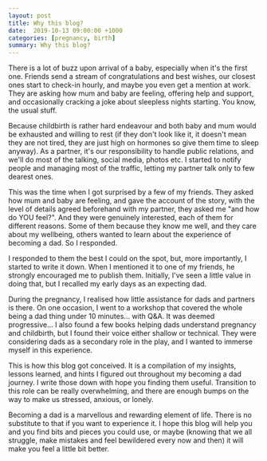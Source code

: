 ```yaml
---
layout: post
title: Why this blog?
date:  2019-10-13 09:00:00 +1000
categories: [pregnancy, birth]
summary: Why this blog?
---
```


There is a lot of buzz upon arrival of a baby, especially when it's the first one. Friends send a stream of congratulations and best wishes, our closest ones start to check-in hourly, and maybe you even get a mention at work. They are asking how mum and baby are feeling, offering help and support, and occasionally cracking a joke about sleepless nights starting. You know, the usual stuff.

Because childbirth is rather hard endeavour and both baby and mum would be exhausted and willing to rest (if they don't look like it, it doesn't mean they are not tired, they are just high on hormones so give them time to sleep anyway). As a partner, it's our responsibility to handle public relations, and we'll do most of the talking, social media, photos etc. I started to notify people and managing most of the traffic, letting my partner talk only to few dearest ones. 

This was the time when I got surprised by a few of my friends. They asked how mum and baby are feeling, and gave the account of the story, with the level of details agreed beforehand with my partner, they asked me "and how do YOU feel?". And they were genuinely interested, each of them for different reasons. Some of them because they know me well, and they care about my wellbeing, others wanted to learn about the experience of becoming a dad. So I responded.

I responded to them the best I could on the spot, but, more importantly, I started to write it down. When I mentioned it to one of my friends, he strongly encouraged me to publish them. Initially, I've seen a little value in doing that, but I recalled my early days as an expecting dad. 

During the pregnancy, I realised how little assistance for dads and partners is there. On one occasion, I went to a workshop that covered the whole being a dad thing under 10 minutes... with Q&A. It was deemed progressive... I also found a few books helping dads understand pregnancy and childbirth, but I found their voice either shallow or technical. They were considering dads as a secondary role in the play, and I wanted to immerse myself in this experience.

This is how this blog got conceived. It is a compilation of my insights, lessons learned, and hints I figured out throughout my becoming a dad journey. I write those down with hope you finding them useful. Transition to this role can be really overwhelming, and there are enough bumps on the way to make us stressed, anxious, or lonely.

Becoming a dad is a marvellous and rewarding element of life. There is no substitute to that if you want to experience it. I hope this blog will help you and you find bits and pieces you could use, or maybe (knowing that we all struggle, make mistakes and feel bewildered every now and then) it will make you feel a little bit better.
